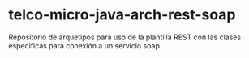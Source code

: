 # telco-micro-java-arch-rest-soap
Repositorio de arquetipos para uso de la plantilla REST con las clases especificas para conexión a un servicio soap
